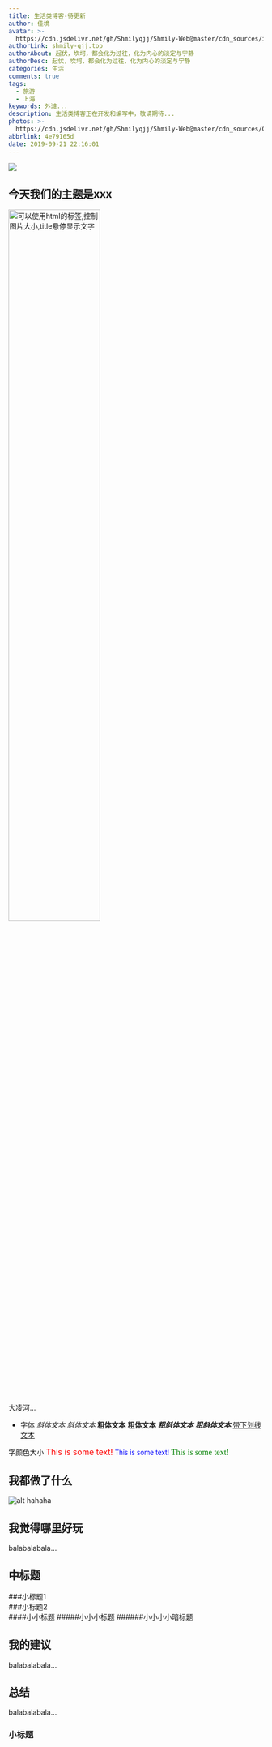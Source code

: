 ```yaml
---
title: 生活类博客-待更新
author: 佳境
avatar: >-
  https://cdn.jsdelivr.net/gh/Shmilyqjj/Shmily-Web@master/cdn_sources/img/custom/avatar.jpg
authorLink: shmily-qjj.top
authorAbout: 起伏，坎坷，都会化为过往，化为内心的淡定与宁静
authorDesc: 起伏，坎坷，都会化为过往，化为内心的淡定与宁静
categories: 生活
comments: true
tags:
  - 旅游
  - 上海
keywords: 外滩...
description: 生活类博客正在开发和编写中，敬请期待...
photos: >-
  https://cdn.jsdelivr.net/gh/Shmilyqjj/Shmily-Web@master/cdn_sources/Category_Images/life/life5.jpg
abbrlink: 4e79165d
date: 2019-09-21 22:16:01
---
```


![](https://cdn.jsdelivr.net/gh/Shmilyqjj/Shmily-Web@master/cdn_sources/Category_Images/life/life7.jpg)

## 今天我们的主题是xxx  
<img src="https://vi1.xiu123.cn/live/2019/09/25/00/1002v1569343218958171908_b.jpg" width=60% title="可以使用html的标签,控制图片大小,title悬停显示文字">  

大凌河...
* 字体
*斜体文本*
_斜体文本_
**粗体文本**
__粗体文本__
***粗斜体文本***
___粗斜体文本___
<u>带下划线文本</u>

字颜色大小
<font size="3" color="red">This is some text!</font>
<font size="2" color="blue">This is some text!</font>
<font face="verdana" color="green"  size="3">This is some text!</font>

## 我都做了什么  

![alt hahaha](https://vi1.xiu123.cn/live/2019/09/25/00/1002v1569343218958171908_b.jpg "图片注释呀!鼠标放那会弹出注释!")


## 我觉得哪里好玩

balabalabala...

## 中标题  
###小标题1  
###小标题2  
####小小标题
#####小小小标题
######小小小小暗标题

## 我的建议

balabalabala...

## 总结

balabalabala...

### 小标题



